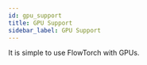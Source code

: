 ```yaml
---
id: gpu_support
title: GPU Support
sidebar_label: GPU Support
---
```


It is simple to use FlowTorch with GPUs.
